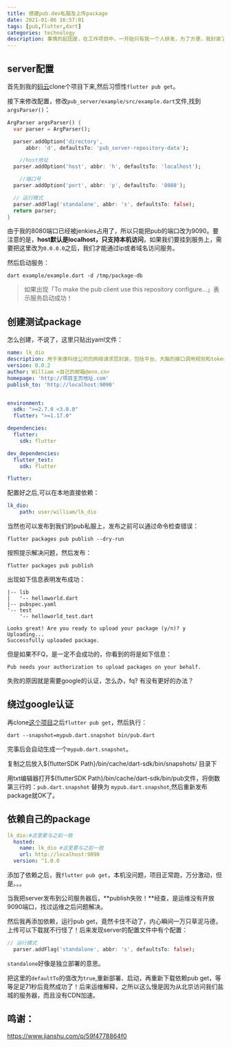 ```yaml
---
title: 搭建pub.dev私服及上传package
date: 2021-01-06 16:57:01
tags: [pub,flutter,dart]
categories: technology
description: 事情的起因是，在工作项目中，一开始只有我一个人研发，为了方便，我封装了一个网络访问层。但是随着团队规模的拓展，陆续加入了其他人，时间紧项目重，所以后续的伙伴没有时间来问我这个框架怎么使用，所以他们直接上手改了我的封装！但是后期架构要求加入oauth2.0机制，所以需要全局处理token的有效认证，并且自动刷新token。为了满足这一需求，我需要重新编写网络层，同时为了避免伙伴修改我的抽象，我想到了本文的主题——搭建个pub.dev私服吧！
---
```




<!-- more -->

## server配置

首先到我的[码云](https://gitee.com/william198824/pub_server)clone个项目下来,然后习惯性`flutter pub get`。

接下来修改配置，修改`pub_server/example/src/example.dart`文件,找到`argsParser()`：

```dart
ArgParser argsParser() {
  var parser = ArgParser();

  parser.addOption('directory',
      abbr: 'd', defaultsTo: 'pub_server-repository-data');

    //host地址
  parser.addOption('host', abbr: 'h', defaultsTo: 'localhost');

    //端口号
  parser.addOption('port', abbr: 'p', defaultsTo: '8080');

  // 运行模式
  parser.addFlag('standalone', abbr: 's', defaultsTo: false);
  return parser;
}
```

由于我的8080端口已经被jenkies占用了，所以只能把pub的端口改为9090。要注意的是，**host默认是localhost，只支持本机访问**，如果我们要挂到服务上，需要把这里改为`0.0.0.0`之后，我们才能通过ip或者域名访问服务。


然后启动服务：

```shell
dart example/example.dart -d /tmp/package-db
```

>如果出现「To make the pub client use this repository configure...」表示服务启动成功！

## 创建测试package

怎么创建，不说了，这里只贴出yaml文件：

```yaml
name: lk_dio
description: 用于来康科技公司的网络请求层封装，包括平台、大脑的接口调用规则和token有效期验证及自动刷新机制。
version: 0.0.2
author: William <自己的邮箱@enn.cn>
homepage: 'http://项目主页地址.com'
publish_to: 'http://localhost:9090'


environment:
  sdk: ">=2.7.0 <3.0.0"
  flutter: ">=1.17.0"

dependencies:
  flutter:
    sdk: flutter

dev_dependencies:
  flutter_test:
    sdk: flutter

flutter:
```

配置好之后,可以在本地直接依赖：

```yaml
lk_dio:
    path: user/william/lk_dio
```

当然也可以发布到我们的pub私服上，发布之前可以通过命令检查错误：

```shell
flutter packages pub publish --dry-run
```

按照提示解决问题，然后发布：

```shell
flutter packages pub publish
```

出现如下信息表明发布成功：

```shell
|-- lib
|   '-- helloworld.dart
|-- pubspec.yaml
'-- test
    '-- helloworld_test.dart

Looks great! Are you ready to upload your package (y/n)? y
Uploading...
Successfully uploaded package.
```

但是如果不FQ，是一定不会成功的，你看到的将是如下信息：

```shell
Pub needs your authorization to upload packages on your behalf.
```

失败的原因就是需要google的认证，怎么办，fq? 有没有更好的办法？

## 绕过google认证

再clone[这个项目](https://gitee.com/william198824/pub)之后`flutter pub get`，然后执行：

```shell
dart --snapshot=mypub.dart.snapshot bin/pub.dart 
```

完事后会自动生成一个`mypub.dart.snapshot`。

复制之后放入${flutterSDK Path}/bin/cache/dart-sdk/bin/snapshots/ 目录下

用txt编辑器打开${flutterSDK Path}/bin/cache/dart-sdk/bin/pub文件，将倒数第三行的：`pub.dart.snapshot` 替换为 `mypub.dart.snapshot`,然后重新发布package就OK了。

## 依赖自己的package

```yaml
lk_dio:#这里要与之前一致
  hosted:
    name: lk_dio #这里要与之前一致
    url: http://localhost:9090
  version: ^1.0.0
```

添加了依赖之后，我`flutter pub get`，本机没问题，项目正常跑，万分激动，但是。。。

当我把server发布到公司服务器后，**publish失败！**经查，是运维没有开放9090端口，找过运维之后问题解决。

然后我再添加依赖，运行pub get，竟然卡住不动了，内心瞬间一万只草泥马德，上传可以下载就不行怪了！后来发现server的配置文件中有个配置：

```dart
// 运行模式
  parser.addFlag('standalone', abbr: 's', defaultsTo: false);
```

`standalone`好像是独立部署的意思。

把这里的`defaultTo`的值改为`true`,重新部署、启动，再重新下载依赖pub get，等等足足71秒后竟然成功了！后来运维解释，之所以这么慢是因为从北京访问我们盐城的服务器，而且没有CDN加速。

## 鸣谢：

https://www.jianshu.com/p/59f4778864f0